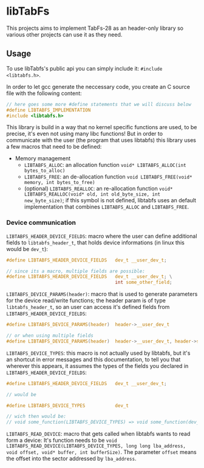 # libTabFs

This projects aims to implement TabFs-28 as an header-only library
so various other projects can use it as they need.

## Usage

To use libTabfs's public api you can simply include it: `#include <libtabfs.h>`.

In order to let gcc generate the neccessary code, you create an C source file with the following content:
```c
// here goes some more #define statements that we will discuss below
#define LIBTABFS_IMPLEMENTATION
#include <libtabfs.h>
```

This library is build in a way that no kernel specific functions are used, to be precise, it's even not using many libc functions!
But in order to communicate with the user (the program that uses libtabfs) this library uses a few macros that need to be defined:

- Memory management
    - `LIBTABFS_ALLOC`: an allocation function `void* LIBTABFS_ALLOC(int bytes_to_alloc)`
    - `LIBTABFS_FREE`: an de-allocation function `void LIBTABFS_FREE(void* memory, int bytes_to_free)`
    - (optional) `LIBTABFS_REALLOC`: an re-allocation function `void* LIBTABFS_REALLOC(void* old, int old_byte_size, int new_byte_size)`;
        if this symbol is not defined, libtabfs uses an default implementation that combines `LIBTABFS_ALLOC` and `LIBTABFS_FREE`.

### Device communication

`LIBTABFS_HEADER_DEVICE_FIELDS`: macro where the user can define additional fields to `libtabfs_header_t`,
that holds device informations (in linux this would be `dev_t`):
```c
#define LIBTABFS_HEADER_DEVICE_FIELDS   dev_t __user_dev_t;

// since its a macro, multiple fields are possible:
#define LIBTABFS_HEADER_DEVICE_FIELDS   dev_t __user_dev_t; \
                                        int some_other_field;
```

`LIBTABFS_DEVICE_PARAMS(header)`: macro that is used to generate parameters for the device read/write functions;
the header param is of type `libtabfs_header_t`, so an user can access it's defined fields from `LIBTABFS_HEADER_DEVICE_FIELDS`:
```c
#define LIBTABFS_DEVICE_PARAMS(header)  header->__user_dev_t

// or when using multiple fields
#define LIBTABFS_DEVICE_PARAMS(header)  header->__user_dev_t, header->some_other_field
```

`LIBTABFS_DEVICE_TYPES`: this macro is not actually used by libtabfs, but it's an shortcut in error messages and this documentation,
to tell you that wherever this appears, it assumes the types of the fields you declared in `LIBTABFS_HEADER_DEVICE_FIELDS`:
```c
#define LIBTABFS_HEADER_DEVICE_FIELDS   dev_t __user_dev_t;

// would be

#define LIBTABFS_DEVICE_TYPES           dev_t

// wich then would be:
// void some_function(LIBTABFS_DEVICE_TYPES) => void some_function(dev_t)
```

`LIBTABFS_READ_DEVICE`: macro that gets called when libtabfs wants to read form a device:
It's function needs to be `void LIBTABFS_READ_DEVICE(LIBTABFS_DEVICE_TYPES, long long lba_address, void offset, void* buffer, int bufferSize)`.
The parameter `offset` means the offset into the sector addressed by `lba_address`.